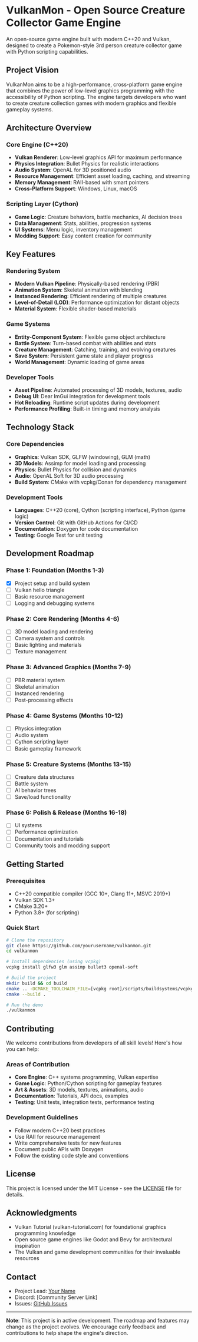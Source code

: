 # VulkanMon - Open Source Creature Collector Game Engine

An open-source game engine built with modern C++20 and Vulkan, designed to create a Pokemon-style 3rd person creature collector game with Python scripting capabilities.

## Project Vision

VulkanMon aims to be a high-performance, cross-platform game engine that combines the power of low-level graphics programming with the accessibility of Python scripting. The engine targets developers who want to create creature collection games with modern graphics and flexible gameplay systems.

## Architecture Overview

### Core Engine (C++20)
- **Vulkan Renderer**: Low-level graphics API for maximum performance
- **Physics Integration**: Bullet Physics for realistic interactions
- **Audio System**: OpenAL for 3D positioned audio
- **Resource Management**: Efficient asset loading, caching, and streaming
- **Memory Management**: RAII-based with smart pointers
- **Cross-Platform Support**: Windows, Linux, macOS

### Scripting Layer (Cython)
- **Game Logic**: Creature behaviors, battle mechanics, AI decision trees
- **Data Management**: Stats, abilities, progression systems
- **UI Systems**: Menu logic, inventory management
- **Modding Support**: Easy content creation for community

## Key Features

### Rendering System
- **Modern Vulkan Pipeline**: Physically-based rendering (PBR)
- **Animation System**: Skeletal animation with blending
- **Instanced Rendering**: Efficient rendering of multiple creatures
- **Level-of-Detail (LOD)**: Performance optimization for distant objects
- **Material System**: Flexible shader-based materials

### Game Systems
- **Entity-Component System**: Flexible game object architecture
- **Battle System**: Turn-based combat with abilities and stats
- **Creature Management**: Catching, training, and evolving creatures
- **Save System**: Persistent game state and player progress
- **World Management**: Dynamic loading of game areas

### Developer Tools
- **Asset Pipeline**: Automated processing of 3D models, textures, audio
- **Debug UI**: Dear ImGui integration for development tools
- **Hot Reloading**: Runtime script updates during development
- **Performance Profiling**: Built-in timing and memory analysis

## Technology Stack

### Core Dependencies
- **Graphics**: Vulkan SDK, GLFW (windowing), GLM (math)
- **3D Models**: Assimp for model loading and processing
- **Physics**: Bullet Physics for collision and dynamics
- **Audio**: OpenAL Soft for 3D audio processing
- **Build System**: CMake with vcpkg/Conan for dependency management

### Development Tools
- **Languages**: C++20 (core), Cython (scripting interface), Python (game logic)
- **Version Control**: Git with GitHub Actions for CI/CD
- **Documentation**: Doxygen for code documentation
- **Testing**: Google Test for unit testing

## Development Roadmap

### Phase 1: Foundation (Months 1-3)
- [x] Project setup and build system
- [ ] Vulkan hello triangle
- [ ] Basic resource management
- [ ] Logging and debugging systems

### Phase 2: Core Rendering (Months 4-6)
- [ ] 3D model loading and rendering
- [ ] Camera system and controls
- [ ] Basic lighting and materials
- [ ] Texture management

### Phase 3: Advanced Graphics (Months 7-9)
- [ ] PBR material system
- [ ] Skeletal animation
- [ ] Instanced rendering
- [ ] Post-processing effects

### Phase 4: Game Systems (Months 10-12)
- [ ] Physics integration
- [ ] Audio system
- [ ] Cython scripting layer
- [ ] Basic gameplay framework

### Phase 5: Creature Systems (Months 13-15)
- [ ] Creature data structures
- [ ] Battle system
- [ ] AI behavior trees
- [ ] Save/load functionality

### Phase 6: Polish & Release (Months 16-18)
- [ ] UI systems
- [ ] Performance optimization
- [ ] Documentation and tutorials
- [ ] Community tools and modding support

## Getting Started

### Prerequisites
- C++20 compatible compiler (GCC 10+, Clang 11+, MSVC 2019+)
- Vulkan SDK 1.3+
- CMake 3.20+
- Python 3.8+ (for scripting)

### Quick Start
```bash
# Clone the repository
git clone https://github.com/yourusername/vulkanmon.git
cd vulkanmon

# Install dependencies (using vcpkg)
vcpkg install glfw3 glm assimp bullet3 openal-soft

# Build the project
mkdir build && cd build
cmake .. -DCMAKE_TOOLCHAIN_FILE=[vcpkg root]/scripts/buildsystems/vcpkg.cmake
cmake --build .

# Run the demo
./vulkanmon
```

## Contributing

We welcome contributions from developers of all skill levels! Here's how you can help:

### Areas of Contribution
- **Core Engine**: C++ systems programming, Vulkan expertise
- **Game Logic**: Python/Cython scripting for gameplay features
- **Art & Assets**: 3D models, textures, animations, audio
- **Documentation**: Tutorials, API docs, examples
- **Testing**: Unit tests, integration tests, performance testing

### Development Guidelines
- Follow modern C++20 best practices
- Use RAII for resource management
- Write comprehensive tests for new features
- Document public APIs with Doxygen
- Follow the existing code style and conventions

## License

This project is licensed under the MIT License - see the [LICENSE](LICENSE) file for details.

## Acknowledgments

- Vulkan Tutorial (vulkan-tutorial.com) for foundational graphics programming knowledge
- Open source game engines like Godot and Bevy for architectural inspiration
- The Vulkan and game development communities for their invaluable resources

## Contact

- Project Lead: [Your Name](mailto:your.email@domain.com)
- Discord: [Community Server Link]
- Issues: [GitHub Issues](https://github.com/yourusername/vulkanmon/issues)

---

**Note**: This project is in active development. The roadmap and features may change as the project evolves. We encourage early feedback and contributions to help shape the engine's direction.
